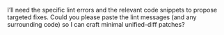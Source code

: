 I’ll need the specific lint errors and the relevant code snippets to propose targeted fixes. Could you please paste the lint messages (and any surrounding code) so I can craft minimal unified-diff patches?